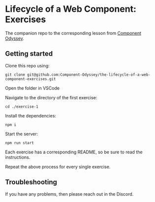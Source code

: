 # Lifecycle of a Web Component: Exercises

The companion repo to the corresponding lesson from [Component Odyssey](https://component-odyssey.com).

## Getting started

Clone this repo using:

`git clone git@github.com:Component-Odyssey/the-lifecycle-of-a-web-component-exercises.git`

Open the folder in VSCode

Navigate to the directory of the first exercise:

`cd ./exercise-1`

Install the dependencies:

`npm i`

Start the server:

`npm run start`

Each exercise has a corresponding README, so be sure to read the instructions.

Repeat the above process for every single exercise.

## Troubleshooting

If you have any problems, then please reach out in the Discord.
